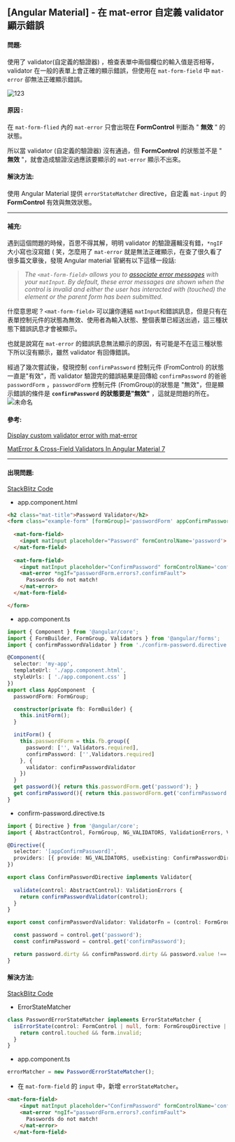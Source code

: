 ## [Angular Material] - 在 mat-error 自定義 validator 顯示錯誤

#### 問題:

使用了 validator(自定義的驗證器) ，檢查表單中兩個欄位的輸入值是否相等，validator 在一般的表單上會正確的顯示錯誤，但使用在 `mat-form-field` 中 `mat-error` 卻無法正確顯示錯誤。

![123](C:\Users\jamiesu\Documents\我的文件\Notes\123.png)

#### 原因 :  

在 `mat-form-flied` 內的 `mat-error` 只會出現在 **FormControl** 判斷為 " **無效** " 的狀態。

所以當  validator (自定義的驗證器) 沒有通過，但  **FormControl**  的狀態並不是 " **無效** "，就會造成驗證沒過應該要顯示的  `mat-error` 顯示不出來。



#### 解決方法:

使用 Angular Material 提供 `errorStateMatcher` directive，自定義  `mat-input` 的 **FormControl** 有效與無效狀態。  

---------------------

#### 補充:

遇到這個問題的時候，百思不得其解，明明 validator 的驗證邏輯沒有錯，`*ngIF` 大小寫也沒寫錯 ( 笑，怎麼用了 `mat-error` 就是無法正確顯示，在查了很久看了很多篇文章後，發現 Angular material 官網有以下這樣一段話:

> *The `<mat-form-field>` allows you to [associate error messages](https://material.angular.io/components/form-field/overview#error-messages) with your `matInput`. By default, these error messages are shown when the control is invalid and either the user has interacted with (touched) the element or the parent form has been submitted.*

什麼意思呢 ?  `<mat-form-field>` 可以讓你連結 `matInput`和錯誤訊息，但是只有在表單控制元件的狀態為無效、使用者為輸入狀態、整個表單已經送出過，這三種狀態下錯誤訊息才會被顯示。

也就是說寫在 `mat-error` 的錯誤訊息無法顯示的原因，有可能是不在這三種狀態下所以沒有顯示，雖然 validator 有回傳錯誤。

經過了幾次嘗試後，發現控制 `confirmPassword`  控制元件 (FromControl) 的狀態一直是"有效"，而 validator 驗證完的錯誤結果是回傳給 `confirmPassword` 的爸爸 `passwordForm` ，`passwordForm` 控制元件 (FromGroup)的狀態是 "無效"，但是顯示錯誤的條件是 **`confirmPassword` 的狀態要是"無效"** ，這就是問題的所在。![未命名](C:\Users\jamiesu\Documents\我的文件\Notes\未命名.png)



#### 參考:

[Display custom validator error with mat-error](https://stackoverflow.com/questions/47884655/display-custom-validator-error-with-mat-error)

[MatError & Cross-Field Validators In Angular Material 7](https://itnext.io/materror-cross-field-validators-in-angular-material-7-97053b2ed0cf)

-------------------------



#### 出現問題: 

[StackBlitz Code](https://stackblitz.com/edit/mat-error-validator-errorp?file=src/app/app.component.html)

* app.component.html

```html
<h2 class="mat-title">Password Validator</h2>
<form class="example-form" [formGroup]='passwordForm' appConfirmPassword>
    
  <mat-form-field>
    <input matInput placeholder="Password" formControlName='password'>
  </mat-form-field>
    
  <mat-form-field>
    <input matInput placeholder="ConfirmPassword" formControlName='confirmPassword'>
    <mat-error *ngIf="passwordForm.errors?.confirmFault">
      Passwords do not match!
    </mat-error>
  </mat-form-field>

</form>
```

* app.component.ts

```typescript
import { Component } from '@angular/core';
import { FormBuilder, FormGroup, Validators } from '@angular/forms';
import { confirmPasswordValidator } from './confirm-password.directive';

@Component({
  selector: 'my-app',
  templateUrl: './app.component.html',
  styleUrls: [ './app.component.css' ]
})
export class AppComponent  {
  passwordForm: FormGroup;

  constructor(private fb: FormBuilder) {
    this.initForm();
  }

  initForm() {
    this.passwordForm = this.fb.group({
      password: ['', Validators.required],
      confirmPassword: ['',Validators.required]
    }, {
      validator: confirmPasswordValidator
    })
  }
  get password(){ return this.passwordForm.get('password'); }
  get confirmPassword(){ return this.passwordForm.get('confirmPassword');}
}
```

* confirm-password.directive.ts

```typescript
import { Directive } from '@angular/core';
import { AbstractControl, FormGroup, NG_VALIDATORS, ValidationErrors, Validator, ValidatorFn } from '@angular/forms';

@Directive({
  selector: '[appConfirmPassword]',
  providers: [{ provide: NG_VALIDATORS, useExisting: ConfirmPasswordDirective, multi: true }]
})

export class ConfirmPasswordDirective implements Validator{
  
  validate(control: AbstractControl): ValidationErrors {
    return confirmPasswordValidator(control);
  }
}

export const confirmPasswordValidator: ValidatorFn = (control: FormGroup): ValidationErrors | null => {

  const password = control.get('password');
  const confirmPassword = control.get('confirmPassword');

  return password.dirty && confirmPassword.dirty && password.value !== 		   confirmPassword.value ? {confirmFault: true} : null;
}
```



#### 解決方法:

[StackBlitz Code](https://stackblitz.com/edit/mat-error-validator-error?file=src%2Fapp%2Fapp.component.html)

* ErrorStateMatcher

```typescript
class PasswordErrorStateMatcher implements ErrorStateMatcher {
  isErrorState(control: FormControl | null, form: FormGroupDirective | NgForm | null): boolean {
    return control.touched && form.invalid;
  }
}
```

* app.component.ts 

```typescript
errorMatcher = new PasswordErrorStateMatcher();
```

* 在 `mat-form-field` 的 `input` 中，新增 `errorStateMatcher`。

```html
<mat-form-field>
    <input matInput placeholder="ConfirmPassword" formControlName='confirmPassword'  [errorStateMatcher]='errorMatcher'>
    <mat-error *ngIf="passwordForm.errors?.confirmFault">
      Passwords do not match!
    </mat-error>
  </mat-form-field>
```
